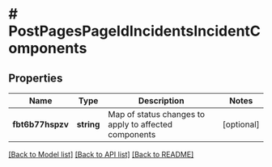 # # PostPagesPageIdIncidentsIncidentComponents

## Properties

Name | Type | Description | Notes
------------ | ------------- | ------------- | -------------
**fbt6b77hspzv** | **string** | Map of status changes to apply to affected components | [optional]

[[Back to Model list]](../../README.md#models) [[Back to API list]](../../README.md#endpoints) [[Back to README]](../../README.md)
